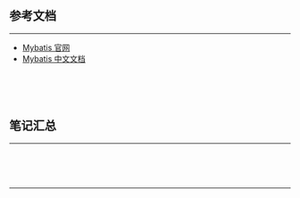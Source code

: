 ## 参考文档

---

* [Mybatis 官网](http://www.mybatis.org/mybatis-3/)
* [Mybatis 中文文档](http://www.mybatis.org/mybatis-3/zh/index.html)



<br/><br/><br/>



## 笔记汇总

---





<br/><br/><br/>

---

